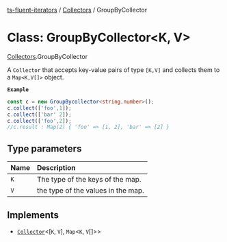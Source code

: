 [ts-fluent-iterators](../README.md) / [Collectors](../modules/Collectors.md) / GroupByCollector

# Class: GroupByCollector\<K, V\>

[Collectors](../modules/Collectors.md).GroupByCollector

A `Collector` that accepts key-value pairs of type `[K,V]` and collects them to a `Map<K,V[]>` object.

**`Example`**

```ts
const c = new GroupBycollector<string,number>();
c.collect(['foo',1]);
c.collect(['bar' 2]);
c.collect(['foo',2]);
//c.result : Map(2) { 'foo' => [1, 2], 'bar' => [2] }
```

## Type parameters

| Name | Description |
| :------ | :------ |
| `K` | The type of the keys of the map. |
| `V` | the type of the values in the map. |

## Implements

- [`Collector`](../interfaces/Collectors.Collector.md)\<[`K`, `V`], `Map`\<`K`, `V`[]\>\>
